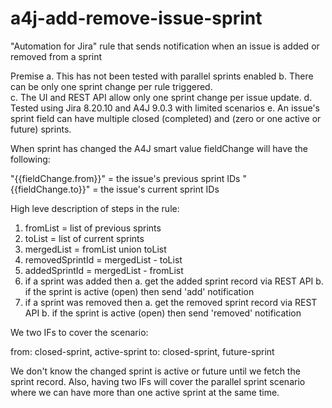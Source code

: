 # a4j-add-remove-issue-sprint
"Automation for Jira" rule that sends notification when an issue is added or removed from a sprint

Premise 
a. This has not been tested with parallel sprints enabled
b. There can be only one sprint change per rule triggered.  
c. The UI and REST API allow only one sprint change per issue update.
d. Tested using Jira 8.20.10 and A4J 9.0.3 with limited scenarios
e. An issue's sprint field can have multiple closed (completed) and (zero or one active or future) sprints.

When sprint has changed the A4J smart value fieldChange will have the following:

"{{fieldChange.from}}"  = the issue's previous sprint IDs 
"{{fieldChange.to}}"    = the issue's current sprint IDs

High leve description of steps in the rule:

1. fromList = list of previous sprints
2. toList = list of current sprints
3. mergedList = fromList union toList
4. removedSprintId = mergedList - toList
5. addedSprintId = mergedList - fromList
6. if a sprint was added then
     a. get the added sprint record via REST API
     b. if the sprint is active (open) then send 'add' notification
7. if a sprint was removed then
     a. get the removed sprint record via REST API
     b. if the sprint is active (open) then send 'removed' notification

We two IFs to cover the scenario:

  from: closed-sprint, active-sprint
  to:   closed-sprint, future-sprint

We don't know the changed sprint is active or future until we fetch the sprint record. Also, having two IFs will cover the parallel sprint scenario where we can have more than one active sprint at the same time.








